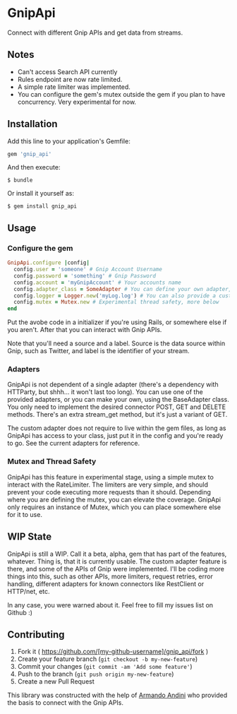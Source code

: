 # GnipApi

Connect with different Gnip APIs and get data from streams.

## Notes

- Can't access Search API currently
- Rules endpoint are now rate limited.
- A simple rate limiter was implemented.
- You can configure the gem's mutex outside the gem if you plan to have concurrency. Very experimental for now.

## Installation

Add this line to your application's Gemfile:

```ruby
gem 'gnip_api'
```

And then execute:

    $ bundle

Or install it yourself as:

    $ gem install gnip_api

## Usage

### Configure the gem

```ruby
GnipApi.configure |config|
  config.user = 'someone' # Gnip Account Username
  config.password = 'something' # Gnip Password
  config.account = 'myGnipAccount' # Your accounts name
  config.adapter_class = SomeAdapter # You can define your own adapter, more in the following section
  config.logger = Logger.new('myLog.log') # You can also provide a custom logger
  config.mutex = Mutex.new # Experimental thread safety, more below
end
```

Put the avobe code in a initializer if you're using Rails, or somewhere else if you aren't. After that you can interact with Gnip APIs.

Note that you'll need a source and a label. Source is the data source within Gnip, such as Twitter, and label is the identifier of your stream.

### Adapters

GnipApi is not dependent of a single adapter (there's a dependency with HTTParty, but shhh... it won't last too long). You can use one of the provided adapters, or you can make your own, using the BaseAdapter class. You only need to implement the desired connector POST, GET and DELETE methods. There's an extra stream_get method, but it's just a variant of GET.

The custom adapter does not require to live within the gem files, as long as GnipApi has access to your class, just put it in the config and you're ready to go. See the current adapters for reference.

### Mutex and Thread Safety

GnipApi has this feature in experimental stage, using a simple mutex to interact with the RateLimiter. The limiters are very simple, and should prevent your code executing more requests than it should. Depending where you are defining the mutex, you can elevate the coverage. GnipApi only requires an instance of Mutex, which you can place somewhere else for it to use.

## WIP State

GnipApi is still a WIP. Call it a beta, alpha, gem that has part of the features, whatever. Thing is, that it is currently usable. The custom adapter feature is there, and some of the APIs of Gnip were implemented. I'll be coding more things into this, such as other APIs, more limiters, request retries, error handling, different adapters for known connectors like RestClient or HTTP/net, etc.

In any case, you were warned about it. Feel free to fill my issues list on Github :)


## Contributing

1. Fork it ( https://github.com/[my-github-username]/gnip_api/fork )
2. Create your feature branch (`git checkout -b my-new-feature`)
3. Commit your changes (`git commit -am 'Add some feature'`)
4. Push to the branch (`git push origin my-new-feature`)
5. Create a new Pull Request

This library was constructed with the help of [Armando Andini](https://github.com/antico5) who provided the basis to connect with the Gnip APIs.